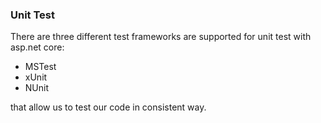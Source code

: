 ### Unit Test
There are three different test frameworks are supported for unit test with asp.net core: 
* MSTest
* xUnit
* NUnit 

that allow us to test our code in consistent way. 
